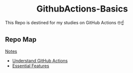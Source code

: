 <div name="readme-top">
  <h1 align=center>GithubActions-Basics</h1>
</div>

This Repo is destined for my studies on GitHub Actions 🤓☝️

## Repo Map

[Notes](https://github.com/LoriaLawrenceZ/GithubActions-Basics/tree/main/Notes)
- [Understand GitHub Actions](https://github.com/LoriaLawrenceZ/GithubActions-Basics/blob/main/Notes/Understand-GitHub-Actions.md)
- [Essential Features](https://github.com/LoriaLawrenceZ/GithubActions-Basics/blob/main/Notes/Essential-Features.md)
